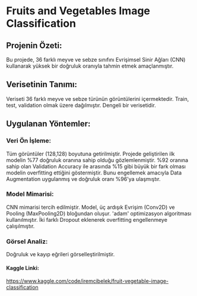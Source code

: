 # Fruits and Vegetables Image Classification

## Projenin Özeti:
Bu projede, 36 farklı meyve ve sebze sınıfını Evrişimsel Sinir Ağları (CNN) kullanarak yüksek bir doğruluk oranıyla tahmin etmek amaçlanmıştır.

## Verisetinin Tanımı:
Veriseti 36 farklı meyve ve sebze türünün görüntülerini içermektedir.
Train, test, validation olmak üzere dağılmıştır.
Dengeli bir verisetidir.

## Uygulanan Yöntemler:

### Veri Ön İşleme:
Tüm görüntüler (128,128) boyutuna getirilmiştir.
Projede geliştirilen ilk modelin %77 doğruluk oranına sahip olduğu gözlemlenmiştir. %92 oranına sahip olan Validation Accuracy ile arasında %15 gibi büyük bir fark olması modelin overfitting ettiğini göstermiştir. Bunu engellemek amacıyla Data Augmentation uygulanmış ve doğruluk oranı %96'ya ulaşmıştır.

### Model Mimarisi: 
CNN mimarisi tercih edilmiştir.
Model, üç ardışık Evrişim (Conv2D) ve Pooling (MaxPooling2D) bloğundan oluşur.
'adam' optimizasyon algoritması kullanılmıştır.
İki farklı Dropout eklenerek overfitting engellenmeye çalışılmıştır.

### Görsel Analiz:
Doğruluk ve kayıp eğrileri görselleştirilmiştir.


#### Kaggle Linki:
https://www.kaggle.com/code/iremcibelek/fruit-vegetable-image-classification

